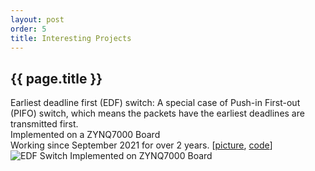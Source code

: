 ```yaml
---
layout: post
order: 5
title: Interesting Projects
---
```


<div id="projects"></div>
<h2>{{ page.title }}</h2>

<div class="publish-item">
    <div class="text-column">
        <div class="publish-title">Earliest deadline first (EDF) switch: A special case of Push-in First-out (PIFO) switch, which means the packets have the earliest deadlines are transmitted first.</div>
        <div class="author">Implemented on a ZYNQ7000 Board</div>
        <div class="pub_event">Working since September 2021 for over 2 years. [<a href="{{ site.baseurl }}/files/images/edf.jpg" target="_blank" class="big_picture">picture</a>, <a href="https://github.com/Timez-zx/Edf_Switch" target="_blank" class="code_link">code</a>]</div>
    </div>
    <div class="image-column">
        <img src="{{ site.baseurl }}/files/images/edf.jpg" alt="EDF Switch Implemented on ZYNQ7000 Board">
    </div>
</div>
